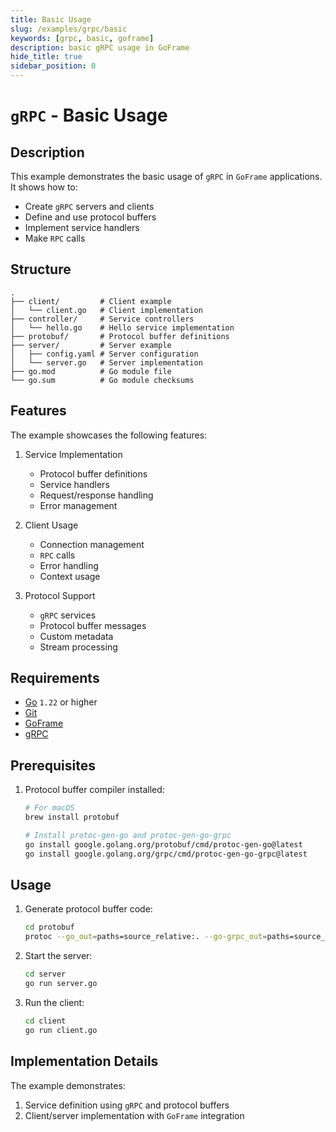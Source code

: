 ```yaml
---
title: Basic Usage
slug: /examples/grpc/basic
keywords: [grpc, basic, goframe]
description: basic gRPC usage in GoFrame
hide_title: true
sidebar_position: 0
---
```


# `gRPC` - Basic Usage

## Description

This example demonstrates the basic usage of `gRPC` in `GoFrame` applications. It shows how to:
- Create `gRPC` servers and clients
- Define and use protocol buffers
- Implement service handlers
- Make `RPC` calls

## Structure

```text
.
├── client/         # Client example
│   └── client.go   # Client implementation
├── controller/     # Service controllers
│   └── hello.go    # Hello service implementation
├── protobuf/       # Protocol buffer definitions
├── server/         # Server example
│   ├── config.yaml # Server configuration
│   └── server.go   # Server implementation
├── go.mod          # Go module file
└── go.sum          # Go module checksums
```

## Features

The example showcases the following features:
1. Service Implementation
   - Protocol buffer definitions
   - Service handlers
   - Request/response handling
   - Error management

2. Client Usage
   - Connection management
   - `RPC` calls
   - Error handling
   - Context usage

3. Protocol Support
   - `gRPC` services
   - Protocol buffer messages
   - Custom metadata
   - Stream processing

## Requirements

- [Go](https://golang.org/dl/) `1.22` or higher
- [Git](https://git-scm.com/downloads)
- [GoFrame](https://goframe.org)
- [gRPC](https://grpc.io/docs/languages/go/quickstart/)

## Prerequisites

1. Protocol buffer compiler installed:
   ```bash
   # For macOS
   brew install protobuf
   
   # Install protoc-gen-go and protoc-gen-go-grpc
   go install google.golang.org/protobuf/cmd/protoc-gen-go@latest
   go install google.golang.org/grpc/cmd/protoc-gen-go-grpc@latest
   ```

## Usage

1. Generate protocol buffer code:
   ```bash
   cd protobuf
   protoc --go_out=paths=source_relative:. --go-grpc_out=paths=source_relative:. *.proto
   ```

2. Start the server:
   ```bash
   cd server
   go run server.go
   ```

3. Run the client:
   ```bash
   cd client
   go run client.go
   ```

## Implementation Details

The example demonstrates:
1. Service definition using `gRPC` and protocol buffers
2. Client/server implementation with `GoFrame` integration
